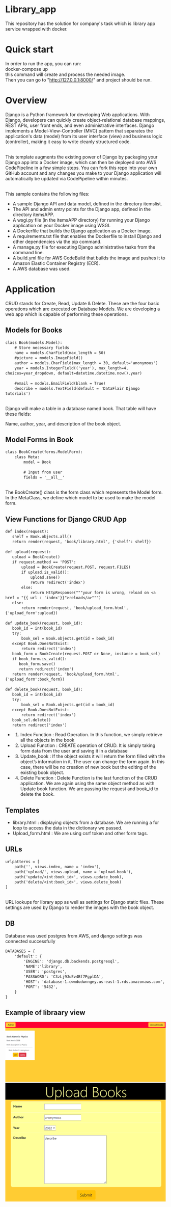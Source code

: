 # Library_app
This repository has the solution for company's task which is library app service wrapped with docker.

# Quick start 
In order to run the app, you can run:
</br> docker-compose up 
</br> this command will create and process the needed image. 
</br> Then you can go to "http://127.0.0.1:8000/" and project should be run.

# Overview 
Django is a Python framework for developing Web applications. With Django, developers can quickly create object-relational database mappings, REST APIs, user front ends, and even administrative interfaces. Django implements a Model-View-Controller (MVC) pattern that separates the application's data (model) from its user interface (view) and business logic (controller), making it easy to write cleanly structured code.

</br>This template augments the existing power of Django by packaging your Django app into a Docker image, which can then be deployed onto AWS CodePipeline in a few simple steps. You can fork this repo into your own GitHub account and any changes you make to your Django application will automatically be updated via CodePipeline within minutes.

</br>This sample contains the following files:

* A sample Django API and data model, defined in the directory itemslist.
* The API and admin entry points for the Django app, defined in the directory itemsAPP.
* A wsgi.py file (in the itemsAPP directory) for running your Django application on your Docker image using WSGI.
* A Dockerfile that builds the Django application as a Docker image.
* A requirements.txt file that enables the Dockerfile to install Django and other dependencies via the pip command.
* A manage.py file for executing Django administrative tasks from the command line.
* A build.yml file for AWS CodeBuild that builds the image and pushes it to Amazon Elastic Container Registry (ECR).
* A AWS database was used.

# Application
CRUD stands for Create, Read, Update & Delete. These are the four basic operations which are executed on Database Models. We are developing a web app which is capable of performing these operations.
</br>

## Models for Books

```
class Book(models.Model):
    # Store necessary fields
    name = models.CharField(max_length = 50)
    #picture = models.ImageField()
    author = models.CharField(max_length = 30, default='anonymous')
    year = models.IntegerField(('year'), max_length=4, choices=year_dropdown, default=datetime.datetime.now().year)

    #email = models.EmailField(blank = True)
    describe = models.TextField(default = 'DataFlair Django tutorials')
```
</br>
Django will make a table in a database named book. That table will have these fields:

Name, author, year, and description of the book object.

## Model Forms in Book
```
class BookCreate(forms.ModelForm):
    class Meta:
        model = Book

        # Input from user
        fields = '__all__'
 ```
</br>
The BookCreate() class is the form class which represents the Model form. In the MetaClass, we define which model to be used to make the model form.

## View Functions for Django CRUD App
 ```
def index(request):
    shelf = Book.objects.all()
    return render(request, 'book/library.html', {'shelf': shelf})

def upload(request):
    upload = BookCreate()
    if request.method == 'POST':
        upload = BookCreate(request.POST, request.FILES)
        if upload.is_valid():
            upload.save()
            return redirect('index')
        else:
            return HttpResponse("""your form is wrong, reload on <a href = "{{ url : 'index'}}">reload</a>""")
    else:
        return render(request, 'book/upload_form.html', {'upload_form':upload})

def update_book(request, book_id):
    book_id = int(book_id)
    try:
        book_sel = Book.objects.get(id = book_id)
    except Book.DoesNotExist:
        return redirect('index')
    book_form = BookCreate(request.POST or None, instance = book_sel)
    if book_form.is_valid():
       book_form.save()
       return redirect('index')
    return render(request, 'book/upload_form.html', {'upload_form':book_form})

def delete_book(request, book_id):
    book_id = int(book_id)
    try:
        book_sel = Book.objects.get(id = book_id)
    except Book.DoesNotExist:
        return redirect('index')
    book_sel.delete()
    return redirect('index')
 ```
* 1. Index Function : Read Operation. In this function, we simply retrieve all the objects in the book
* 2. Upload Function : CREATE operation of CRUD. It is simply taking form data from the user and saving it in a database
* 3. Update_book : If the object exists it will return the form filled with the object’s information in it. The user can change the form again. In this case, there will be no creation of new book but the editing of the existing book object.
* 4. Delete Function : Delete Function is the last function of the CRUD application. We are again using the same object method as with Update book function. We are passing the request and book_id to delete the book.

## Templates
* library.html : displaying objects from a database. We are running a for loop to access the data in the dictionary we passed.
* Upload_form.html : We are using csrf token and other form tags. 

## URLs

```
urlpatterns = [
    path('', views.index, name = 'index'),
    path('upload/', views.upload, name = 'upload-book'),
    path('update/<int:book_id>', views.update_book),
    path('delete/<int:book_id>', views.delete_book)
]
```
</br>URL lookups for library app as well as settings for Django static files. These settings are used by Django to render the images with the book object.

## DB
Database was used postgres from AWS, and django settings was connected successfully 
```
DATABASES = {
    'default': {
        'ENGINE': 'django.db.backends.postgresql',
        'NAME':'library',
        'USER': 'postgres',
        'PASSWORD': 'C3zLj9JuEv4Bf7PgplDA',
        'HOST': 'database-1.cwmdudwnngey.us-east-1.rds.amazonaws.com',
        'PORT': '5432',
    }
}
```

## Example of libraary view 
![Library View](https://github.com/asemsaleh/Library_app/blob/main/library%20view.PNG)
![Upload View](https://github.com/asemsaleh/Library_app/blob/main/book-upload.PNG)


